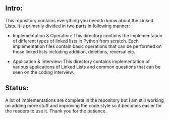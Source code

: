 ## Intro:

This repository contains everything you need to know about the Linked Lists. It is primarily divided in two parts in following manner:

- Implementation & Operation: 
This directory contains the implementation of different types of linked lists in Python from scratch. Each implementation files contain basic operations that can be performed on those linked lists including addition, deletions, reversal etc.

- Application & Interview:
This directory contains implementation of various applications of Linked Lists and common questions that can be seen on the coding interview. 


## Status:
A lot of implementations are complete in the repository but I am still working on adding more stuff and improving the code style so it becomes easier for the readers to use it. Thank you for the patience. 
